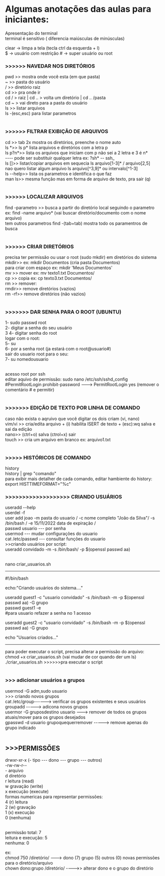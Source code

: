 <h1> Algumas anotações das aulas para iniciantes: </h1>

Apresentação do terminal <br/>
terminal é sensitivo ( diferencia maiúsculas de minúsculas)  <br/>

clear -> limpa a tela (tecla ctrl da esquerda + l)  <br/>
$ -> usuário com restrição # -> super usuário ou root   <br/>

<h3> >>>>>> NAVEDAR NOS DIRETÓRIOS</h3>
pwd >> mostra onde você esta (em que pasta)   <br/>
~   >> pasta do usuário   <br/>
/   >> diretório raiz   <br/>
cd  >> pra onde ir   <br/>
       cd / > raiz | cd .. > volta um diretório | cd .. /pasta  <br/>
       cd ~ > vai direto para a pasta do usuário  <br/>
ls  >> listar arquivos  <br/>
       ls -(esc,esc) para listar parametros   <br/>  <br/>

<h3> >>>>>> FILTRAR EXIBIÇÃO DE ARQUIVOS</h3>
cd  >> tab 2x mostra os diretórios, preenche o nome auto  <br/>
ls *>>  ls p* lista arquivos e diretórios com a letra p  <br/>
ls p?n*>> lista os arquivos que iniciam com p não sei a 2 letra e 3 é n*  <br/>
---- pode ser substituir qualquer letra ex: ?sh* -- ssh_  <br/>
ls []>> listar/copiar arquivos em sequecia ls arquivo[1-3]* / arquivo[2,5]  <br/>
	nao quero listar algum arquivo ls arquivo[^3,9]* ou intervalo[^1-3]  <br/>
ls --help>> lista os parametros e identifica o que faz  <br/>
man ls>> mesma função mas em forma de arquivo de texto, pra sair (q)  <br/>  <br/>
 
<h3> >>>>>> LOCALIZAR ARQUIVOS </h3>
find -parametro >> busca a partir do diretório local seguindo o parametro  <br/>
                ex: find -name arquivo* (vai buscar diretório/documento com o nome arquivo)  <br/>
		tem outros parametros find -(tab+tab) mostra todo os paramentros de busca  <br/>  <br/>

<h3> >>>>>> CRIAR DIRETÓRIOS</h3>
precisa ter permissão ou usar o root (sudo mkdir) em diretórios do sistema  <br/>
mkdir>>  ex: mkdir Documentos (cria pasta Documentos)   <br/>
    	 para criar com espaço ex: mkdir 'Meus Documentos'  <br/>
mv  >> mover ex: mv texto1.txt Documentos/   <br/>
cp  >> copia ex: cp texto3.txt Documentos/  <br/>
rm  >> remover:   <br/>
rmdir>> remove diretórios (vazios)  <br/>
rm -rf>> remove diretórios (não vazios)  <br/>  <br/>

<h3> >>>>>>> DAR SENHA PARA O ROOT (UBUNTU)</h3>
1- sudo passwd root   <br/>
2- digitar a senha do seu usuário  <br/>
3 4- digitar senha do root  <br/>
logar com o root: <br/>
5- su  <br/>
6- por a senha root (ja estará com o root@usuario#)  <br/>
sair do usuario root para o seu: <br/>
7- su nomedousuario  <br/>  <br/>

acesso root por ssh  <br/>
editar aquivo de permissão: sudo nano /etc/ssh/sshd_config  <br/>
#PermitRootLogin prohibit-password ---> PermitRootLogin yes (remover o comentário # e permitir)  <br/>  <br/>


<h3> >>>>>>> EDIÇÃO DE TEXTO POR LINHA DE COMANDO</h3>
caso não exista o aqruivo que você digitar os dois criam (vi, nano)  <br/>
vim/vi >> cria/edita arquivo + (i) habilita ISERT de texto + (esc):wq salva e sai da edição  <br/>
nano>> (ctrl+o) salva (ctrol+x) sair   <br/>
touch >> cria um arquivo em branco ex: arquivo1.txt   <br/>  <br/>
    

<h3> >>>>> HISTÓRICOS DE COMANDO</h3>
history   <br/>
history | grep "comando"   <br/>
para exibir mais detalher de cada comando, editar hambiente do history:  <br/>
export HISTTIMEFORMAT="%c"  <br/>

<h3> >>>>>>>>>>>>>>>>>>> CRIANDO USUÁRIOS</h3>
useradd --help  <br/>
userdel -f  <br/>
user add joao -m pasta do usuario / -c nome completo "João da Silva"/ -s /bin/bash / -e 15/11/2022 data de expiração /   <br/>
passwd usuario --- por senha  <br/>
usermod --- mudar configurações do usuario  <br/>
cat /etc/passwd --- consultar funções do usuario  <br/>
>>criando usuários por script:  <br/>
useradd convidado -m -s /bin/bash/ -p $(openssl passwd aa)  <br/>  <br/>


nano criar_usuarios.sh   <br/>

-------------------------------
#!/bin/bash  <br/>

echo:"Criando usuários do sistema...."  <br/>

useradd guest1 -c "usuario convidado" -s /bin/bash -m -p $(openssl passwd aa) -G grupo  <br/>
passwd guest1 -e   <br/>
#para usuario refazer a senha no 1 acesso  <br/>

useradd guest2 -c "usuario convidado" -s /bin/bash -m -p $(openssl passwd aa) -G grupo  <br/>

echo "Usuarios criados..."  <br/>

--------------------------------

para poder executar o script, precisa alterar a permissão do arquivo:  <br/>
chmod +x criar_usuarios.sh (vai mudar de cor quando der um ls)  <br/>
./criar_usuarios.sh >>>>>>pra executar o script  <br/>  <br/>

<h3> >>> adicionar usuários a grupos</h3>
usermod -G adm,sudo usuario  <br/>
>>> criando novos grupos  <br/>
cat /etc/group------> verificar os grupos existentes e seus usuários  <br/>
groupadd -----> adicona novos grupos  <br/>
usermor -G gruposdestino usuario ---> remover de todos os grupos atuais/mover para os grupos desejados  <br/>
gpasswd -d usuario grupoquequerremover -----> remove apenas do grupo indicado  <br/>  <br/>

<h2> >>>PERMISSÕES</h2>
drwxr-xr-x (- tipo --- dono --- grupo --- outros)  <br/>
-rw-rw-r--  <br/>
- arquivo  <br/>
d diretório  <br/>
r leitura (read)  <br/>
w gravação (write)  <br/>
x execução (execute)  <br/>
formas numericas para representar permissões:  <br/>
4 (r) leitura  <br/>
2 (w) gravação   <br/>
1 (x) execução  <br/>
0 (nenhuma)   <br/>  <br/>

permissão total: 7  <br/>
leitura e execução: 5  <br/>
nenhuma: 0  <br/>

ex:  <br/>
chmod 750 /diretório/ ---> dono (7) grupo (5) outros (0) novas permissões para o diretório/arquivo  <br/>
chown dono:grupo /diretório/  ---->> alterar dono e o grupo do diretório  <br/>


